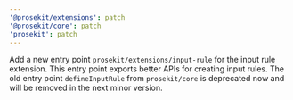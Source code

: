 ```yaml
---
'@prosekit/extensions': patch
'@prosekit/core': patch
'prosekit': patch
---
```


Add a new entry point `prosekit/extensions/input-rule` for the input rule extension. This entry point exports better APIs for creating input rules. The old entry point `defineInputRule` from `prosekit/core` is deprecated now and will be removed in the next minor version.
